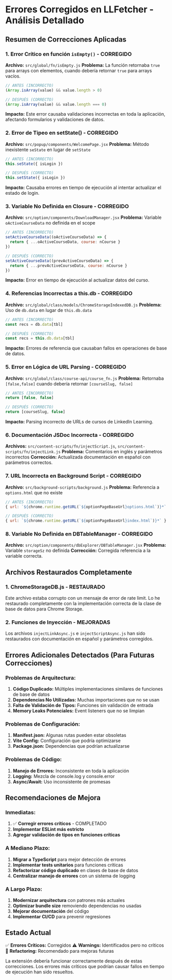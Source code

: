 # Errores Corregidos en LLFetcher - Análisis Detallado

## Resumen de Correcciones Aplicadas

### 1. **Error Crítico en función `isEmpty()` - CORREGIDO**
**Archivo:** `src/global/fn/isEmpty.js`
**Problema:** La función retornaba `true` para arrays con elementos, cuando debería retornar `true` para arrays vacíos.
```javascript
// ANTES (INCORRECTO)
(Array.isArray(value) && value.length > 0)

// DESPUÉS (CORRECTO)
(Array.isArray(value) && value.length === 0)
```
**Impacto:** Este error causaba validaciones incorrectas en toda la aplicación, afectando formularios y validaciones de datos.

### 2. **Error de Tipeo en setState() - CORREGIDO**
**Archivo:** `src/popup/components/WelcomePage.jsx`
**Problema:** Método inexistente `seState` en lugar de `setState`
```javascript
// ANTES (INCORRECTO)
this.seState({ isLogin })

// DESPUÉS (CORRECTO)
this.setState({ isLogin })
```
**Impacto:** Causaba errores en tiempo de ejecución al intentar actualizar el estado de login.

### 3. **Variable No Definida en Closure - CORREGIDO**
**Archivo:** `src/option/components/DownloadManager.jsx`
**Problema:** Variable `oActiveCourseData` no definida en el scope
```javascript
// ANTES (INCORRECTO)
setActiveCourseData((oActiveCourseData) => {
  return { ...oActiveCourseData, course: nCourse }
})

// DESPUÉS (CORRECTO)
setActiveCourseData((prevActiveCourseData) => {
  return { ...prevActiveCourseData, course: nCourse }
})
```
**Impacto:** Error en tiempo de ejecución al actualizar datos del curso.

### 4. **Referencias Incorrectas a this.db - CORREGIDO**
**Archivo:** `src/global/class/models/ChromeStorageIndexedDB.js`
**Problema:** Uso de `db.data` en lugar de `this.db.data`
```javascript
// ANTES (INCORRECTO)
const recs = db.data[tbl]

// DESPUÉS (CORRECTO)
const recs = this.db.data[tbl]
```
**Impacto:** Errores de referencia que causaban fallos en operaciones de base de datos.

### 5. **Error en Lógica de URL Parsing - CORREGIDO**
**Archivo:** `src/global/class/course-api/course_fn.js`
**Problema:** Retornaba `[false,false]` cuando debería retornar `[courseSlug, false]`
```javascript
// ANTES (INCORRECTO)
return [false, false]

// DESPUÉS (CORRECTO)
return [courseSlug, false]
```
**Impacto:** Parsing incorrecto de URLs de cursos de LinkedIn Learning.

### 6. **Documentación JSDoc Incorrecta - CORREGIDO**
**Archivos:** `src/content-scripts/fn/injectScript.js`, `src/content-scripts/fn/injectLink.js`
**Problema:** Comentarios en inglés y parámetros incorrectos
**Corrección:** Actualizada documentación en español con parámetros correctos.

### 7. **URL Incorrecta en Background Script - CORREGIDO**
**Archivo:** `src/background-scripts/background.js`
**Problema:** Referencia a `options.html` que no existe
```javascript
// ANTES (INCORRECTO)
{ url: `${chrome.runtime.getURL(`${optionPageBaseUrl}options.html`)}*` }

// DESPUÉS (CORRECTO)
{ url: `${chrome.runtime.getURL(`${optionPageBaseUrl}index.html`)}*` }
```

### 8. **Variable No Definida en DBTableManager - CORREGIDO**
**Archivo:** `src/option/components/dbExplorer/DBTableManager.jsx`
**Problema:** Variable `storageSz` no definida
**Corrección:** Corregida referencia a la variable correcta.

## Archivos Restaurados Completamente

### 1. **ChromeStorageDB.js - RESTAURADO**
Este archivo estaba corrupto con un mensaje de error de rate limit. Lo he restaurado completamente con la implementación correcta de la clase de base de datos para Chrome Storage.

### 2. **Funciones de Inyección - MEJORADAS**
Los archivos `injectLinkAsync.js` e `injectScriptAsync.js` han sido restaurados con documentación en español y parámetros corregidos.

## Errores Adicionales Detectados (Para Futuras Correcciones)

### Problemas de Arquitectura:
1. **Código Duplicado:** Múltiples implementaciones similares de funciones de base de datos
2. **Dependencias No Utilizadas:** Muchas importaciones que no se usan
3. **Falta de Validación de Tipos:** Funciones sin validación de entrada
4. **Memory Leaks Potenciales:** Event listeners que no se limpian

### Problemas de Configuración:
1. **Manifest.json:** Algunas rutas pueden estar obsoletas
2. **Vite Config:** Configuración que podría optimizarse
3. **Package.json:** Dependencias que podrían actualizarse

### Problemas de Código:
1. **Manejo de Errores:** Inconsistente en toda la aplicación
2. **Logging:** Mezcla de console.log y console.error
3. **Async/Await:** Uso inconsistente de promesas

## Recomendaciones de Mejora

### Inmediatas:
1. ✅ **Corregir errores críticos** - COMPLETADO
2. **Implementar ESLint más estricto**
3. **Agregar validación de tipos en funciones críticas**

### A Mediano Plazo:
1. **Migrar a TypeScript** para mejor detección de errores
2. **Implementar tests unitarios** para funciones críticas
3. **Refactorizar código duplicado** en clases de base de datos
4. **Centralizar manejo de errores** con un sistema de logging

### A Largo Plazo:
1. **Modernizar arquitectura** con patrones más actuales
2. **Optimizar bundle size** removiendo dependencias no usadas
3. **Mejorar documentación** del código
4. **Implementar CI/CD** para prevenir regresiones

## Estado Actual

✅ **Errores Críticos:** Corregidos
⚠️ **Warnings:** Identificados pero no críticos
🔄 **Refactoring:** Recomendado para mejoras futuras

La extensión debería funcionar correctamente después de estas correcciones. Los errores más críticos que podrían causar fallos en tiempo de ejecución han sido resueltos.